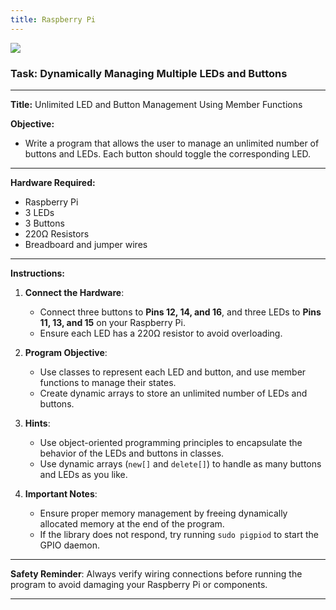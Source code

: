 ```yaml
---
title: Raspberry Pi
---
```


![](https://i.imgur.com/M23Vtk1.png)

### Task: Dynamically Managing Multiple LEDs and Buttons

---

**Title:** Unlimited LED and Button Management Using Member Functions

**Objective:**  
- Write a program that allows the user to manage an unlimited number of buttons and LEDs. Each button should toggle the corresponding LED.

---

**Hardware Required:**  
- Raspberry Pi  
- 3 LEDs  
- 3 Buttons  
- 220Ω Resistors  
- Breadboard and jumper wires

---

**Instructions:**

1. **Connect the Hardware**:  
   - Connect three buttons to **Pins 12, 14, and 16**, and three LEDs to **Pins 11, 13, and 15** on your Raspberry Pi.
   - Ensure each LED has a 220Ω resistor to avoid overloading.

2. **Program Objective**:  
   - Use classes to represent each LED and button, and use member functions to manage their states.  
   - Create dynamic arrays to store an unlimited number of LEDs and buttons.

3. **Hints**:  
   - Use object-oriented programming principles to encapsulate the behavior of the LEDs and buttons in classes.
   - Use dynamic arrays (`new[]` and `delete[]`) to handle as many buttons and LEDs as you like.

4. **Important Notes**:  
   - Ensure proper memory management by freeing dynamically allocated memory at the end of the program.
   - If the library does not respond, try running `sudo pigpiod` to start the GPIO daemon.

---

**Safety Reminder**: Always verify wiring connections before running the program to avoid damaging your Raspberry Pi or components.

---
